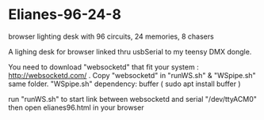 # Elianes-96-24-8
browser lighting desk with 96 circuits, 24 memories, 8 chasers

A lighing desk for browser linked thru usbSerial to my teensy DMX dongle. 

You need to download "websocketd" that fit your system : http://websocketd.com/ . 
Copy "websocketd" in "runWS.sh" & "WSpipe.sh" same folder.
"WSpipe.sh" dependency: buffer ( sudo apt install buffer )

run "runWS.sh" to start link between websocketd and serial "/dev/ttyACM0"
then open elianes96.html in your browser
